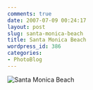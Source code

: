 ```yaml
---
comments: true
date: 2007-07-09 00:24:17
layout: post
slug: santa-monica-beach
title: Santa Monica Beach
wordpress_id: 386
categories:
- PhotoBlog
---
```


![Santa Monica Beach](http://ryanfitzer.com/main/wp-content/uploads/2007/07/sm-beach.jpg)
